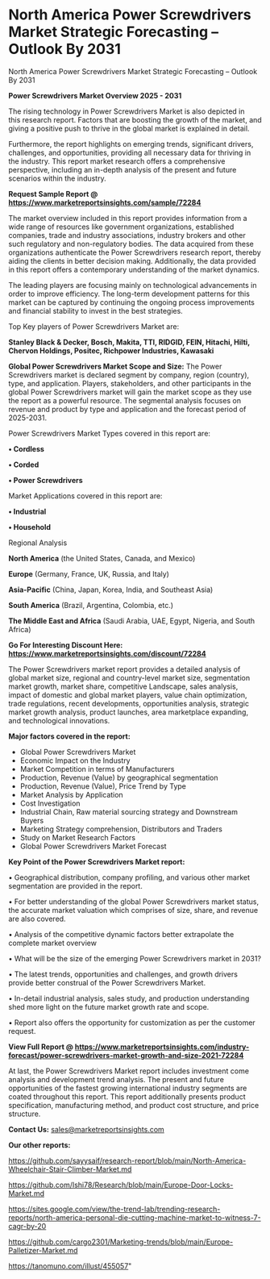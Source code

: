 # North America Power Screwdrivers Market Strategic Forecasting – Outlook By 2031
North America Power Screwdrivers Market Strategic Forecasting – Outlook By 2031

<Strong> Power Screwdrivers Market Overview 2025 - 2031</strong>

The rising technology in Power Screwdrivers Market is also depicted in this research report. Factors that are boosting the growth of the market, and giving a positive push to thrive in the global market is explained in detail.

Furthermore, the report highlights on emerging trends, significant drivers, challenges, and opportunities, providing all necessary data for thriving in the industry. This report market research offers a comprehensive perspective, including an in-depth analysis of the present and future scenarios within the industry.

<strong>Request Sample Report @ <a href=https://www.marketreportsinsights.com/sample/72284>https://www.marketreportsinsights.com/sample/72284</a></strong>

The market overview included in this report provides information from a wide range of resources like government organizations, established companies, trade and industry associations, industry brokers and other such regulatory and non-regulatory bodies. The data acquired from these organizations authenticate the Power Screwdrivers research report, thereby aiding the clients in better decision making. Additionally, the data provided in this report offers a contemporary understanding of the market dynamics.

The leading players are focusing mainly on technological advancements in order to improve efficiency. The long-term development patterns for this market can be captured by continuing the ongoing process improvements and financial stability to invest in the best strategies.

Top Key players of Power Screwdrivers Market are:

<strong>Stanley Black & Decker, Bosch, Makita, TTI, RIDGID, FEIN, Hitachi, Hilti, Chervon Holdings, Positec, Richpower Industries, Kawasaki</strong>

<strong><b>Global Power Screwdrivers Market Scope and Size:</b></strong>
The Power Screwdrivers market is declared segment by company, region (country), type, and application. Players, stakeholders, and other participants in the global Power Screwdrivers market will gain the market scope as they use the report as a powerful resource. The segmental analysis focuses on revenue and product by type and application and the forecast period of 2025-2031.

Power Screwdrivers Market Types covered in this report are:

<strong>• Cordless

• Corded

• Power Screwdrivers</strong>

Market Applications covered in this report are:

<strong>• Industrial

• Household</strong> 

Regional Analysis

<strong>North America</strong> (the United States, Canada, and Mexico)

<strong>Europe</strong> (Germany, France, UK, Russia, and Italy)

<strong>Asia-Pacific</strong> (China, Japan, Korea, India, and Southeast Asia)

<strong>South America</strong> (Brazil, Argentina, Colombia, etc.)

<strong>The Middle East and Africa</strong> (Saudi Arabia, UAE, Egypt, Nigeria, and South Africa)

<strong>Go For Interesting Discount Here: <a href=https://www.marketreportsinsights.com/discount/72284>https://www.marketreportsinsights.com/discount/72284</a></strong>

The Power Screwdrivers market report provides a detailed analysis of global market size, regional and country-level market size, segmentation market growth, market share, competitive Landscape, sales analysis, impact of domestic and global market players, value chain optimization, trade regulations, recent developments, opportunities analysis, strategic market growth analysis, product launches, area marketplace expanding, and technological innovations.

<strong><b>Major factors covered in the report:</b></strong>
<ul>
  <li>Global Power Screwdrivers Market </li>
  <li>Economic Impact on the Industry</li>
  <li>Market Competition in terms of Manufacturers</li>
  <li>Production, Revenue (Value) by geographical segmentation</li>
  <li>Production, Revenue (Value), Price Trend by Type</li>
  <li>Market Analysis by Application</li>
  <li>Cost Investigation</li>
  <li>Industrial Chain, Raw material sourcing strategy and Downstream Buyers</li>
  <li>Marketing Strategy comprehension, Distributors and Traders</li>
  <li>Study on Market Research Factors</li>
  <li>Global Power Screwdrivers Market Forecast</li>
</ul>

<strong><b>Key Point of the Power Screwdrivers Market report:</b></strong>

• Geographical distribution, company profiling, and various other market segmentation are provided in the report.

• For better understanding of the global Power Screwdrivers market status, the accurate market valuation which comprises of size, share, and revenue are also covered.

• Analysis of the competitive dynamic factors better extrapolate the complete market overview

• What will be the size of the emerging Power Screwdrivers market in 2031?

• The latest trends, opportunities and challenges, and growth drivers provide better construal of the Power Screwdrivers Market.

• In-detail industrial analysis, sales study, and production understanding shed more light on the future market growth rate and scope.

• Report also offers the opportunity for customization as per the customer request.

<strong><b>View Full Report @ <a href=https://www.marketreportsinsights.com/industry-forecast/power-screwdrivers-market-growth-and-size-2021-72284>https://www.marketreportsinsights.com/industry-forecast/power-screwdrivers-market-growth-and-size-2021-72284</a></b></strong>


At last, the Power Screwdrivers Market report includes investment come analysis and development trend analysis. The present and future opportunities of the fastest growing international industry segments are coated throughout this report. This report additionally presents product specification, manufacturing method, and product cost structure, and price structure.

<strong>Contact Us:</strong>
sales@marketreportsinsights.com

<strong>Our other reports:</strong>

<a href=https://github.com/sayysaif/research-report/blob/main/North-America-Wheelchair-Stair-Climber-Market.md>https://github.com/sayysaif/research-report/blob/main/North-America-Wheelchair-Stair-Climber-Market.md</a>

<a href=https://github.com/Ishi78/Research/blob/main/Europe-Door-Locks-Market.md>https://github.com/Ishi78/Research/blob/main/Europe-Door-Locks-Market.md</a>

<a href=https://sites.google.com/view/the-trend-lab/trending-research-reports/north-america-personal-die-cutting-machine-market-to-witness-7-cagr-by-20>https://sites.google.com/view/the-trend-lab/trending-research-reports/north-america-personal-die-cutting-machine-market-to-witness-7-cagr-by-20</a>

<a href=https://github.com/cargo2301/Marketing-trends/blob/main/Europe-Palletizer-Market.md>https://github.com/cargo2301/Marketing-trends/blob/main/Europe-Palletizer-Market.md</a>

<a href=https://tanomuno.com/illust/455057>https://tanomuno.com/illust/455057</a>"
